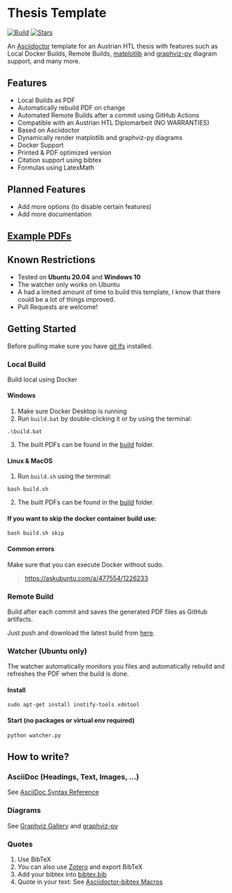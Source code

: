 # Thesis Template
[![Build](https://github.com/Alwinator/thesis-template/actions/workflows/build.yml/badge.svg)](https://github.com/Alwinator/thesis-template/actions/workflows/build.yml)
[![Stars](https://img.shields.io/github/stars/Alwinator/thesis-template)](https://github.com/Alwinator/thesis-template)

An [Asciidoctor](https://asciidoctor.org/) template for an Austrian HTL thesis with features such as Local Docker Builds, Remote Builds, [matplotlib](https://matplotlib.org/) and [graphviz-py](https://github.com/Alwinator/graphviz-py) diagram support, and many more.

## Features
- Local Builds as PDF
- Automatically rebuild PDF on change
- Automated Remote Builds after a commit using GitHub Actions
- Compatible with an Austrian HTL Diplomarbeit (NO WARRANTIES)
- Based on Asciidoctor
- Dynamically render matplotlib and graphviz-py diagrams
- Docker Support
- Printed & PDF optimized version
- Citation support using bibtex
- Formulas using LatexMath

## Planned Features
- Add more options (to disable certain features)
- Add more documentation

## [Example PDFs](https://github.com/Alwinator/thesis-template/releases)

## Known Restrictions
- Tested on **Ubuntu 20.04** and **Windows 10**
- The watcher only works on Ubuntu
- A had a limited amount of time to build this template, I know that there could be a lot of things improved.
- Pull Requests are welcome!

## Getting Started
Before pulling make sure you have [git lfs](https://git-lfs.github.com/) installed.

### Local Build
Build local using Docker

#### Windows
1. Make sure Docker Desktop is running
2. Run `build.bat` by double-clicking it or by using the terminal:
```
.\build.bat
```
3. The built PDFs can be found in the [build](./build) folder.

#### Linux & MacOS
1. Run `build.sh` using the terminal:
```
bash build.sh
```
2. The built PDFs can be found in the [build](./build) folder.

#### If you want to skip the docker container build use:
```
bash build.sh skip
```

#### Common errors
Make sure that you can execute Docker without sudo.
> https://askubuntu.com/a/477554/1226233

### Remote Build
Build after each commit and saves the generated PDF files as GitHub artifacts.

Just push and download the latest build from [here](https://github.com/Alwinator/thesis-template/actions/workflows/build.yml).

### Watcher (Ubuntu only)
The watcher automatically monitors you files and automatically rebuild and refreshes the PDF when the build is done.

#### Install
```
sudo apt-get install inotify-tools xdotool
```

#### Start (no packages or virtual env required)
```
python watcher.py
```

## How to write?
### AsciiDoc (Headings, Text, Images, ...)
See [AsciiDoc Syntax Reference](https://docs.asciidoctor.org/asciidoc/latest/syntax-quick-reference/)

### Diagrams
See [Graphviz Gallery](https://graphviz.org/gallery/) and [graphviz-py](https://github.com/Alwinator/graphviz-py)

### Quotes
1. Use BibTeX
2. You can also use [Zotero](https://www.zotero.org) and export BibTeX
3. Add your bibtex into [bibtex.bib](assets/bibtex/bibtex.bib)
4. Quote in your text: See [Asciidoctor-bibtex Macros](https://github.com/asciidoctor/asciidoctor-bibtex#macros)
